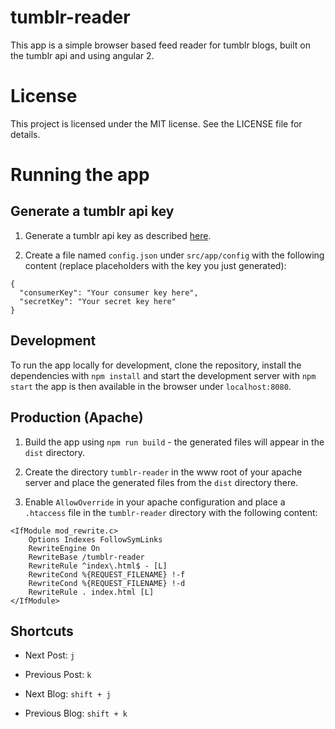 # tumblr-reader
This app is a simple browser based feed reader for tumblr blogs, built on the tumblr api and using angular 2.

# License
This project is licensed under the MIT license. See the LICENSE file for details.

# Running the app
## Generate a tumblr api key
1. Generate a tumblr api key as described [here](https://www.tumblr.com/docs/en/api/v2#what_you_need).

2. Create a file named `config.json` under `src/app/config` with the following content (replace placeholders with the
key you just generated):
  ```
  {
    "consumerKey": "Your consumer key here",
    "secretKey": "Your secret key here"
  }
  ```

## Development
To run the app locally for development, clone the repository, install the dependencies with `npm install` and 
start the development server with `npm start` the app is then available in the browser under `localhost:8080`.

## Production (Apache)
1. Build the app using `npm run build` - the generated files will appear in the `dist` directory.

2. Create the directory `tumblr-reader` in the www root of your apache server and place the generated files from 
the `dist` directory there.

3. Enable `AllowOverride` in your apache configuration and place a `.htaccess` file in the `tumblr-reader` directory
with the following content: 

  ```
  <IfModule mod_rewrite.c>
      Options Indexes FollowSymLinks
      RewriteEngine On
      RewriteBase /tumblr-reader
      RewriteRule ^index\.html$ - [L]
      RewriteCond %{REQUEST_FILENAME} !-f
      RewriteCond %{REQUEST_FILENAME} !-d
      RewriteRule . index.html [L]
  </IfModule>
  ```
## Shortcuts
- Next Post: `j`
- Previous Post: `k`


- Next Blog: `shift + j`
- Previous Blog: `shift + k`